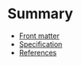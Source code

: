 # Summary

* [Front matter](README.md)
* [Specification](specification/README.md)
* [References](REFERENCES.md)